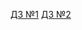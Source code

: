 [ДЗ №1](https://github.com/sushilyaz/Ylab/pull/1)
[ДЗ №2](https://github.com/sushilyaz/Ylab/pull/2)
